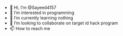 - 👋 Hi, I’m @Sayeed4157
- 👀 I’m interested in programming
- 🌱 I’m currently learning nothing
- 💞️ I’m looking to collaborate on target id hack program
- 📫 How to reach me 

<!---
Sayeed4157/Sayeed4157 is a ✨ special ✨ repository because its `README.md` (this file) appears on your GitHub profile.
You can click the Preview link to take a look at your changes.
--->
